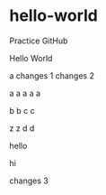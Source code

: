 # hello-world
Practice GitHub

Hello World

a
changes 1
changes 2

a
a
a
a
a

b
b
c
c

z
z
d
d

hello

hi

changes 3
